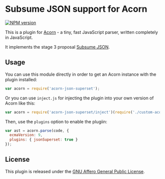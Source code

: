# Subsume JSON support for Acorn

[![NPM version](https://img.shields.io/npm/v/acorn-json-superset.svg)](https://www.npmjs.org/package/acorn-json-superset)

This is a plugin for [Acorn](http://marijnhaverbeke.nl/acorn/) - a tiny, fast JavaScript parser, written completely in JavaScript.

It implements the stage 3 proposal [Subsume JSON](https://github.com/tc39/proposal-json-superset).

## Usage

You can use this module directly in order to get an Acorn instance with the plugin installed:

```javascript
var acorn = require('acorn-json-superset');
```

Or you can use `inject.js` for injecting the plugin into your own version of Acorn like this:

```javascript
var acorn = require('acorn-json-superset/inject')(require('./custom-acorn'));
```

Then, use the `plugins` option to enable the plugiin:

```javascript
var ast = acorn.parse(code, {
  ecmaVersion: 9,
  plugins: { jsonSuperset: true }
});
```

## License

This plugin is released under the [GNU Affero General Public License](./LICENSE).
